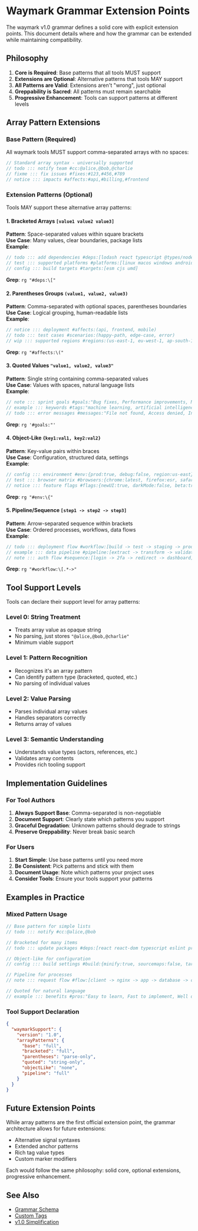 <!-- !tldr ::: ##wm:docs/extension-points Documented grammar extension points for waymark v1.0 -->

# Waymark Grammar Extension Points

The waymark v1.0 grammar defines a solid core with explicit extension points. This document details where and how the grammar can be extended while maintaining compatibility.

## Philosophy

1. **Core is Required**: Base patterns that all tools MUST support
2. **Extensions are Optional**: Alternative patterns that tools MAY support
3. **All Patterns are Valid**: Extensions aren't "wrong", just optional
4. **Greppability is Sacred**: All patterns must remain searchable
5. **Progressive Enhancement**: Tools can support patterns at different levels

## Array Pattern Extensions

### Base Pattern (Required)

All waymark tools MUST support comma-separated arrays with no spaces:

```javascript
// Standard array syntax - universally supported
// todo ::: notify team #cc:@alice,@bob,@charlie
// fixme ::: fix issues #fixes:#123,#456,#789
// notice ::: impacts #affects:#api,#billing,#frontend
```

### Extension Patterns (Optional)

Tools MAY support these alternative array patterns:

#### 1. Bracketed Arrays `[value1 value2 value3]`

**Pattern**: Space-separated values within square brackets  
**Use Case**: Many values, clear boundaries, package lists  
**Example**:
```javascript
// todo ::: add dependencies #deps:[lodash react typescript @types/node]
// test ::: supported platforms #platforms:[linux macos windows android ios]
// config ::: build targets #targets:[esm cjs umd]
```

**Grep**: `rg "#deps:\["`

#### 2. Parentheses Groups `(value1, value2, value3)`

**Pattern**: Comma-separated with optional spaces, parentheses boundaries  
**Use Case**: Logical grouping, human-readable lists  
**Example**:
```javascript
// notice ::: deployment #affects:(api, frontend, mobile)
// todo ::: test cases #scenarios:(happy-path, edge-case, error)
// wip ::: supported regions #regions:(us-east-1, eu-west-1, ap-south-1)
```

**Grep**: `rg "#affects:\("`

#### 3. Quoted Values `"value1, value2, value3"`

**Pattern**: Single string containing comma-separated values  
**Use Case**: Values with spaces, natural language lists  
**Example**:
```javascript
// note ::: sprint goals #goals:"Bug fixes, Performance improvements, New features"
// example ::: keywords #tags:"machine learning, artificial intelligence, deep learning"
// todo ::: error messages #messages:"File not found, Access denied, Invalid input"
```

**Grep**: `rg '#goals:"'`

#### 4. Object-Like `{key1:val1, key2:val2}`

**Pattern**: Key-value pairs within braces  
**Use Case**: Configuration, structured data, settings  
**Example**:
```javascript
// config ::: environment #env:{prod:true, debug:false, region:us-east}
// test ::: browser matrix #browsers:{chrome:latest, firefox:esr, safari:16}
// notice ::: feature flags #flags:{newUI:true, darkMode:false, beta:true}
```

**Grep**: `rg "#env:\{"`

#### 5. Pipeline/Sequence `[step1 -> step2 -> step3]`

**Pattern**: Arrow-separated sequence within brackets  
**Use Case**: Ordered processes, workflows, data flows  
**Example**:
```javascript
// todo ::: deployment flow #workflow:[build -> test -> staging -> production]
// example ::: data pipeline #pipeline:[extract -> transform -> validate -> load]
// note ::: auth flow #sequence:[login -> 2fa -> redirect -> dashboard]
```

**Grep**: `rg "#workflow:\[.*->"`

## Tool Support Levels

Tools can declare their support level for array patterns:

### Level 0: String Treatment
- Treats array value as opaque string
- No parsing, just stores `"@alice,@bob,@charlie"`
- Minimum viable support

### Level 1: Pattern Recognition
- Recognizes it's an array pattern
- Can identify pattern type (bracketed, quoted, etc.)
- No parsing of individual values

### Level 2: Value Parsing
- Parses individual array values
- Handles separators correctly
- Returns array of values

### Level 3: Semantic Understanding
- Understands value types (actors, references, etc.)
- Validates array contents
- Provides rich tooling support

## Implementation Guidelines

### For Tool Authors

1. **Always Support Base**: Comma-separated is non-negotiable
2. **Document Support**: Clearly state which patterns you support
3. **Graceful Degradation**: Unknown patterns should degrade to strings
4. **Preserve Greppability**: Never break basic search

### For Users

1. **Start Simple**: Use base patterns until you need more
2. **Be Consistent**: Pick patterns and stick with them
3. **Document Usage**: Note which patterns your project uses
4. **Consider Tools**: Ensure your tools support your patterns

## Examples in Practice

### Mixed Pattern Usage

```javascript
// Base pattern for simple lists
// todo ::: notify #cc:@alice,@bob

// Bracketed for many items
// todo ::: update packages #deps:[react react-dom typescript eslint prettier jest]

// Object-like for configuration
// config ::: build settings #build:{minify:true, sourcemaps:false, target:es2020}

// Pipeline for processes
// note ::: request flow #flow:[client -> nginx -> app -> database -> cache]

// Quoted for natural language
// example ::: benefits #pros:"Easy to learn, Fast to implement, Well documented"
```

### Tool Support Declaration

```json
{
  "waymarkSupport": {
    "version": "1.0",
    "arrayPatterns": {
      "base": "full",
      "bracketed": "full",
      "parentheses": "parse-only",
      "quoted": "string-only",
      "objectLike": "none",
      "pipeline": "full"
    }
  }
}
```

## Future Extension Points

While array patterns are the first official extension point, the grammar architecture allows for future extensions:

- Alternative signal syntaxes
- Extended anchor patterns  
- Rich tag value types
- Custom marker modifiers

Each would follow the same philosophy: solid core, optional extensions, progressive enhancement.

## See Also

- [Grammar Schema](../packages/schema/src/spec/core/grammar.schema.json)
- [Custom Tags](../docs/usage/patterns/custom-tags.md)
- [v1.0 Simplification](../project/proposals/waymark-1.0-simplification.md)